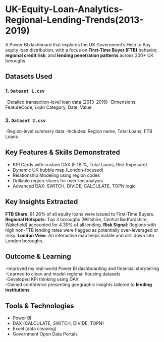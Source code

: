 # UK-Equity-Loan-Analytics-Regional-Lending-Trends(2013-2019)
A Power BI dashboard that explores the UK Government’s Help to Buy equity loan distribution, with a focus on **First-Time Buyer (FTB)** behavior, **regional credit risk**, and **lending penetration patterns** across 300+ UK boroughs.

## Datasets Used
### 1. `Dataset 1.csv`
-Detailed transaction-level loan data (2013–2019)
-Dimensions: FeatureCode, Loan Category, Date, Value

### 2. `Dataset 2.csv`
-Region-level summary data
-Includes: Region name, Total Loans, FTB Loans

## Key Features & Skills Demonstrated
- KPI Cards with custom DAX (FTB %, Total Loans, Risk Exposure)
- Dynamic UK bubble map (London-focused)
- Relationship Modeling using region codes
- Drillable region slicers for user-led analysis
- Advanced DAX: SWITCH, DIVIDE, CALCULATE, TOPN logic

## Key Insights Extracted
**FTB Share**: 81.26% of all equity loans were issued to First-Time Buyers.
**Regional Hotspots**: Top 3 boroughs (Wiltshire, Central Bedfordshire, Wakefield) accounted for 4.39% of all lending.
**Risk Signal**: Regions with high non-FTB lending rates were flagged as potentially over-leveraged or risky.
**London View**: An interactive map helps isolate and drill down into London boroughs.

## Outcome & Learning
-Improved my real-world Power BI dashboarding and financial storytelling  
-Learned to clean and model regional housing datasets  
-Developed KPI thinking using DAX  
-Gained confidence presenting geographic insights tailored to **lending institutions**

## Tools & Technologies
- Power BI
- DAX (CALCULATE, SWITCH, DIVIDE, TOPN)
- Excel (data cleaning)
- Government Open Data Portals

